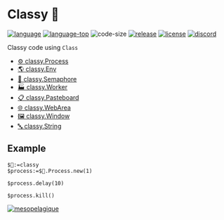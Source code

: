 ﻿# Classy 🎩

[![language][code-shield]][code-url] [![language-top][code-top]][code-url] ![code-size][code-size] [![release][release-shield]][release-url] [![license][license-shield]][license-url] [![discord][discord-shield]][discord-url]

Classy code using `Class`

- [⚙️ classy.Process](Documentation/Classes/Process.md)
- [🌎 classy.Env](Documentation/Classes/Env.md)
- [🚦 classy.Semaphore](Documentation/Classes/Semaphore.md)
- [🏭 classy.Worker](Documentation/Classes/Worker.md)
- [📋 classy.Pasteboard](Documentation/Classes/Pasteboard.md)
- [🌐 classy.WebArea](Documentation/Classes/WebArea.md)
- [🖼️ classy.Window](Documentation/Classes/Window.md)
- [🔤 classy.String](Documentation/Classes/String.md)

## Example

```4d
$🎩:=classy
$process:=$🎩.Process.new(1)

$process.delay(10)

$process.kill()
```

[<img src="https://mesopelagique.github.io/quatred.png" alt="mesopelagique"/>](https://mesopelagique.github.io/)

<!-- MARKDOWN LINKS & IMAGES -->
<!-- https://www.markdownguide.org/basic-syntax/#reference-style-links -->
[code-shield]: https://img.shields.io/static/v1?label=language&message=4d&color=blue
[code-top]: https://img.shields.io/github/languages/top/mesopelagique/Classy.svg
[code-size]: https://img.shields.io/github/languages/code-size/mesopelagique/Classy.svg
[code-url]: https://developer.4d.com/
[release-shield]: https://img.shields.io/github/v/release/mesopelagique/Classy
[release-url]: https://github.com/mesopelagique/Classy/releases/latest
[license-shield]: https://img.shields.io/github/license/mesopelagique/Classy
[license-url]: LICENSE.md
[discord-shield]: https://img.shields.io/badge/chat-discord-7289DA?logo=discord&style=flat
[discord-url]: https://discord.gg/dVTqZHr

